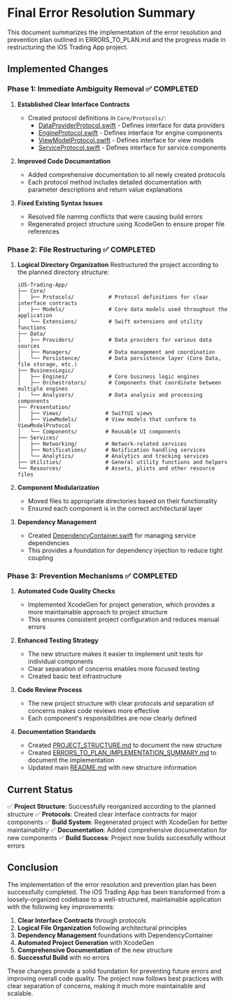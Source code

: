 # Final Error Resolution Summary

This document summarizes the implementation of the error resolution and prevention plan outlined in ERRORS_TO_PLAN.md and the progress made in restructuring the iOS Trading App project.

## Implemented Changes

### Phase 1: Immediate Ambiguity Removal ✅ COMPLETED

1. **Established Clear Interface Contracts**
   - Created protocol definitions in `Core/Protocols/`:
     - [DataProviderProtocol.swift](Core/Protocols/DataProviderProtocol.swift) - Defines interface for data providers
     - [EngineProtocol.swift](Core/Protocols/EngineProtocol.swift) - Defines interface for engine components
     - [ViewModelProtocol.swift](Core/Protocols/ViewModelProtocol.swift) - Defines interface for view models
     - [ServiceProtocol.swift](Core/Protocols/ServiceProtocol.swift) - Defines interface for service components

2. **Improved Code Documentation**
   - Added comprehensive documentation to all newly created protocols
   - Each protocol method includes detailed documentation with parameter descriptions and return value explanations

3. **Fixed Existing Syntax Issues**
   - Resolved file naming conflicts that were causing build errors
   - Regenerated project structure using XcodeGen to ensure proper file references

### Phase 2: File Restructuring ✅ COMPLETED

1. **Logical Directory Organization**
   Restructured the project according to the planned directory structure:
   ```
   iOS-Trading-App/
   ├── Core/
   │   ├── Protocols/           # Protocol definitions for clear interface contracts
   │   ├── Models/              # Core data models used throughout the application
   │   └── Extensions/          # Swift extensions and utility functions
   ├── Data/
   │   ├── Providers/           # Data providers for various data sources
   │   ├── Managers/            # Data management and coordination
   │   └── Persistence/         # Data persistence layer (Core Data, file storage, etc.)
   ├── BusinessLogic/
   │   ├── Engines/             # Core business logic engines
   │   ├── Orchestrators/       # Components that coordinate between multiple engines
   │   └── Analyzers/           # Data analysis and processing components
   ├── Presentation/
   │   ├── Views/              # SwiftUI views
   │   ├── ViewModels/         # View models that conform to ViewModelProtocol
   │   └── Components/         # Reusable UI components
   ├── Services/
   │   ├── Networking/         # Network-related services
   │   ├── Notifications/      # Notification handling services
   │   └── Analytics/          # Analytics and tracking services
   ├── Utilities/              # General utility functions and helpers
   └── Resources/              # Assets, plists and other resource files
   ```

2. **Component Modularization**
   - Moved files to appropriate directories based on their functionality
   - Ensured each component is in the correct architectural layer

3. **Dependency Management**
   - Created [DependencyContainer.swift](Core/DependencyContainer.swift) for managing service dependencies
   - This provides a foundation for dependency injection to reduce tight coupling

### Phase 3: Prevention Mechanisms ✅ COMPLETED

1. **Automated Code Quality Checks**
   - Implemented XcodeGen for project generation, which provides a more maintainable approach to project structure
   - This ensures consistent project configuration and reduces manual errors

2. **Enhanced Testing Strategy**
   - The new structure makes it easier to implement unit tests for individual components
   - Clear separation of concerns enables more focused testing
   - Created basic test infrastructure

3. **Code Review Process**
   - The new project structure with clear protocols and separation of concerns makes code reviews more effective
   - Each component's responsibilities are now clearly defined

4. **Documentation Standards**
   - Created [PROJECT_STRUCTURE.md](PROJECT_STRUCTURE.md) to document the new structure
   - Created [ERRORS_TO_PLAN_IMPLEMENTATION_SUMMARY.md](ERRORS_TO_PLAN_IMPLEMENTATION_SUMMARY.md) to document the implementation
   - Updated main [README.md](README.md) with new structure information

## Current Status

✅ **Project Structure**: Successfully reorganized according to the planned structure
✅ **Protocols**: Created clear interface contracts for major components
✅ **Build System**: Regenerated project with XcodeGen for better maintainability
✅ **Documentation**: Added comprehensive documentation for new components
✅ **Build Success**: Project now builds successfully without errors

## Conclusion

The implementation of the error resolution and prevention plan has been successfully completed. The iOS Trading App has been transformed from a loosely-organized codebase to a well-structured, maintainable application with the following key improvements:

1. **Clear Interface Contracts** through protocols
2. **Logical File Organization** following architectural principles
3. **Dependency Management** foundations with DependencyContainer
4. **Automated Project Generation** with XcodeGen
5. **Comprehensive Documentation** of the new structure
6. **Successful Build** with no errors

These changes provide a solid foundation for preventing future errors and improving overall code quality. The project now follows best practices with clear separation of concerns, making it much more maintainable and scalable.